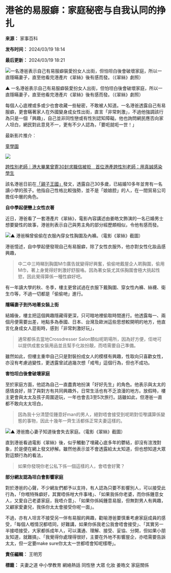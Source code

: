 # 港爸的易服癖：家庭秘密与自我认同的挣扎

**来源：** 家事百科

**发布时间：** 2024/03/19 18:14

**最后更新：** 2024/03/19 18:21

![一名港爸表示自己有易服癖裝愛扮女人出街，但怕坦白後會破壞家庭，所以一直隱瞞妻子，直至他看完港產片《翠絲》後有感而發。（《翠絲》劇照）](https://static04.hket.com/res/v3/image/content/3725000/3726886/man44_1024.jpg)

▲ 一名港爸表示自己有易服癖裝愛扮女人出街，但怕坦白後會破壞家庭，所以一直隱瞞妻子，直至他看完港產片《翠絲》後有感而發。（《翠絲》劇照）

每個人心底裡或多或少也會收藏一些秘密，不敢被人知道。一名港爸透露自己有易服癖，更會瞞著家人在外國變身成女性出街，直言「非常刺激」，不過他強調該行為只是一個「興趣」，自己並非同性戀或有性別認知障礙。他也詢問網民應否向家人坦白，網民對此意見不一，更有不少人認為，「要呃就呃一世！」

最新影片推介︰

[童學園](https://video.hket.com/srvv031-2/童學園)

![](https://static04.hket.com/res/v3/image/video/3725000/3725465/Briar_1024.jpg)

[跨性別老師｜港大畢業曾寄30封求職信被拒　首位港產跨性別老師：用真誠感染學生](https://video.hket.com/video/3725465 "跨性別老師｜港大畢業曾寄30封求職信被拒　首位港產跨性別老師：用真誠感染學生")

該名港爸日前在[「親子王國」](https://www.baby-kingdom.com/forum.php?mod=viewthread&tid=23730486&page=1&authorid=3463043)發文，透露自己30多歲，已結婚10多年並育有一名讀小學的孩子。他指自己性格比較強勢，並不是「娘娘腔」的人，在一間貿易公司擔任中層的角色。

**自中學起便戀上女性衣著**

近日，港爸看了一套港產片《翠絲》，電影內容講述由姜皓文飾演的一名已婚男士想要變性的故事，港爸則表示自己與男主角的部分經歷頗相似，令他有感而發。

 ![](https://static04.hket.com/res/v3/dist/common/images/hket-default-img-01.svg)▲ 港爸稱曾偷偷在衣服內穿女性胸圍及內褲。（電影《翠絲》截圖）

港爸憶述，自中學起便發現自己有易服癖，除了女性衣服外，他亦對女性化妝品感興趣，

> 中二中三時睇到胸圍M巾廣告就變得好興奮，偷偷哋戴屋企人啲胸圍，偷用M巾，著上身覺得好刺激好舒服咯。因為著女裝尤其係胸圍會極大挑起性慾，因此覺得算係一種性癖好吧。

有一年讀大學的秋、冬季，樓主更曾試過在衣服下戴胸圍、穿女性內褲、絲襪、衛生巾等，不過一切都是「偷偷哋」進行。

**隱瞞妻子到外地著女裝上街**

結婚後，樓主把這個興趣隱藏得更深，只可暗地裡偷取時間進行。他透露每一、兩個月便需要出差，地點多為泰國、日本、台灣及歐洲這些思想較開明的地方，他直言化身成女人逛街時，感到「非常刺激好玩」，

> 通常都係去當地Crossdresser Salon類似呢啲場所，因為好方便，佢哋可以提供成套女裝用品並且幫手化妝扮靚，而唔需要自己準備。

雖然如此，但樓主重申自己只是對裝扮成女人的模樣有興趣，性取向只喜歡女性，亦沒有考慮過變性，更透露曾試過幾次想「戒甩」這個行為，但也不成功。

**害怕坦白後會破壞家庭**

至於家庭方面，他認為自己一直盡責地扮演「好好先生」的角色。他表示與太太的感情良好，除了與對方有共同興趣外，日常生活也有不乏浪漫的地方。放假時，樓主更會與太太及孩子周圍遊玩，一年也會去3至5次旅行。話雖如此，但港爸一直都不敢向太太坦白，

> 因為我十分清楚佢鍾意好man的男人，絕對唔會接受到呢啲對佢嚟講算係變態的事物，因此十幾年一齊生活都係正常夫妻這樣的。

 ![](https://static04.hket.com/res/v3/dist/common/images/hket-default-img-01.svg)▲ 港爸擔心妻子知道後會失去家庭。（電影《翠絲》截圖）

直到港爸看過電影《翠絲》後，似乎觸動了埋藏心底多年的鬱結，卻沒有渲洩對象，於是便在網上發文紓解。雖然他表示並不會透露給太太知道，但也想知道大眾對這類行為的看法，

> 如果你發現你老公私下係一個這樣的人，會唔會好驚？

**部分網友認為坦白會影響家庭**

對於港爸的心聲，不少網友們都予以支持，有人認為只要不影響別人，可以接受此行為，「你嘅特殊癖好，其實唔係咁大件事啫」、「如果我係你老婆，而你係鍾意女人，又愛自己老婆家庭，我唔介意」、「如果你係純鍾意易服，但無對男人有興趣，又顧家愛妻兒，我係你太太會接受你呢一面」。

不過，亦有人坦言不接受另一伴有易服的興趣，勸喻港爸要慎重考慮家庭成員的感受，「每個人嘅情況都唔同，好難講，如果你係我老公我會唔會接受」、「其實另一半接唔接受，大家都係成年人，可以溝通、理解、接受、妥協、分開，但如果小朋友知道，就難搞」、「我覺得你處理得很好，主要在外地不影響屋企，亦唔需要告訴太太，但一定要make sure你太太一世都唔會知呢樣嘢」。

**責任編輯︰** 王明芳

**標籤：** 夫妻之道 中小學教育 網絡熱話 同性戀 大眾 化妝 姜皓文 家庭關係
